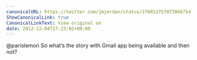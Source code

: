 ```yaml
---
canonicalURL: https://twitter.com/jmjordan/status/276013757073866754
ShowCanonicalLink: true
CanonicalLinkText: View original on
date: 2012-12-04T17:23:02+00:00
---
```

@parislemon So what’s the story with Gmail app being available and then not?